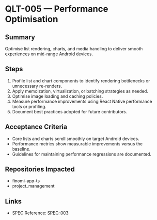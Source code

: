 # QLT-005 — Performance Optimisation

## Summary
Optimise list rendering, charts, and media handling to deliver smooth experiences on mid-range Android devices.

## Steps
1. Profile list and chart components to identify rendering bottlenecks or unnecessary re-renders.
2. Apply memoization, virtualization, or batching strategies as needed.
3. Optimise image loading and caching policies.
4. Measure performance improvements using React Native performance tools or profiling.
5. Document best practices adopted for future contributors.

## Acceptance Criteria
- Core lists and charts scroll smoothly on target Android devices.
- Performance metrics show measurable improvements versus the baseline.
- Guidelines for maintaining performance regressions are documented.

## Repositories Impacted
- finomi-app-ts
- project_management

## Links
- SPEC Reference: [SPEC-003](../../SPECS/SPEC-003_FRONTEND_IMPLEMENTATION_GUIDE.md)

